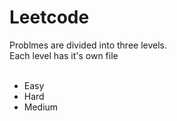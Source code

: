 # Leetcode
Problmes are divided into three levels. <br> Each level has it's own file <br> <br>
* Easy
* Hard
* Medium
